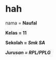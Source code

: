# hah
<p> nama = <b>Naufal </p>
<p>Kelas = <b>11</p>
<p>Sekolah = <i>Smk SA</p>
<p>Jurusan = <i>RPL/PPLG</p>
